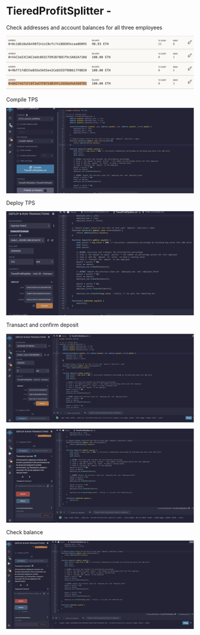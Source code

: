 # TieredProfitSplitter -

Check addresses and account balances for all three employees

![GU](PNG/GU.PNG)


Compile TPS

![1_compilerTPS](PNG/1_compilerTPS.PNG)

Deploy TPS

![2_rundeployTPS](PNG/2_rundeployTPS.PNG)

Transact and confirm deposit

![3_transactTPS](PNG/3_transactTPS.PNG)


![4_depositTPS](PNG/4_depositTPS.PNG)

Check balance

![5_balanceTPS](PNG/5_balanceTPS.PNG)
